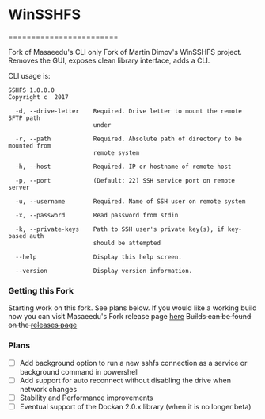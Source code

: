 # WinSSHFS
========================

Fork of Masaeedu's CLI only Fork of Martin Dimov's WinSSHFS project. Removes the GUI, exposes clean library interface, adds a CLI.

CLI usage is:

```
SSHFS 1.0.0.0
Copyright c  2017

  -d, --drive-letter    Required. Drive letter to mount the remote SFTP path 
                        under

  -r, --path            Required. Absolute path of directory to be mounted from
                        remote system

  -h, --host            Required. IP or hostname of remote host

  -p, --port            (Default: 22) SSH service port on remote server

  -u, --username        Required. Name of SSH user on remote system

  -x, --password        Read password from stdin

  -k, --private-keys    Path to SSH user's private key(s), if key-based auth 
                        should be attempted

  --help                Display this help screen.

  --version             Display version information.

```
### Getting this Fork
Starting work on this fork. See plans below. If you would like a working build now you can visit Masaeedu's Fork release page [here](https://github.com/masaeedu/win-sshfs/releases/latest)
~~Builds can be found on the [releases page](https://github.com/sparkx120/win-sshfs/releases/latest)~~

### Plans

- [ ] Add background option to run a new sshfs connection as a service or background command in powershell
- [ ] Add support for auto reconnect without disabling the drive when network changes
- [ ] Stability and Performance improvements
- [ ] Eventual support of the Dockan 2.0.x library (when it is no longer beta)

